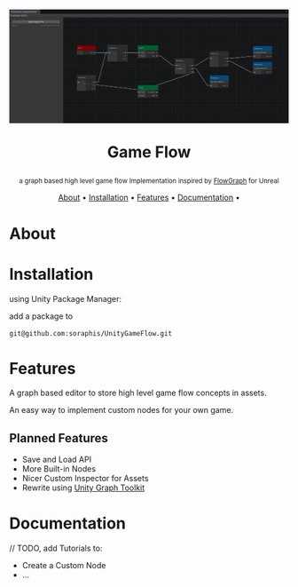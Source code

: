 <h1 align="center">  
 <img width="824" alt="(title image)" src="Documentation~/titleimg.png">
 
 Game Flow

</h1>

<small align="center">

a graph based high level game flow Implementation inspired by [FlowGraph](github.com/MothCocoon/FlowGraph) for Unreal

</small>

<p align="center">
  <a href="#about">About</a> •
  <a href="#installation">Installation</a> •
  <a href="#features">Features</a> •
  <a href="#documentation">Documentation</a> •
</p>

# About

# Installation

using Unity Package Manager:

add a package to 

```
git@github.com:soraphis/UnityGameFlow.git
```

# Features

A graph based editor to store high level game flow concepts in assets.

An easy way to implement custom nodes for your own game.

## Planned Features

- Save and Load API
- More Built-in Nodes
- Nicer Custom Inspector for Assets
- Rewrite using [Unity Graph Toolkit](https://discussions.unity.com/t/unity-s-graph-toolkit-experimental-available-today-in-unity-6-2/1664909)

# Documentation

// TODO, add Tutorials to:

- Create a Custom Node
- ...
